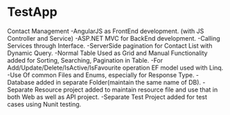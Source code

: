 # TestApp

Contact Management
-AngularJS as FrontEnd development. (with JS Controller and Service)
-ASP.NET MVC for BackEnd development.
-Calling Services through Interface.
-ServerSide pagination for Contact List with Dynamic Query.
-Normal Table Used as Grid and Manual Functionality added for Sorting, Searching, Pagination in Table.
-For Add/Update/Delete/IsActive/IsFavourite operation EF model used with Linq.
-Use Of common Files and Enums, especially for Response Type.
-Database added in separate Folder(maintain the same name of DB).
-Separate Resource project added to maintain resource file and use that in both Web as well as API project.
-Separate Test Project added for test cases using Nunit testing.

